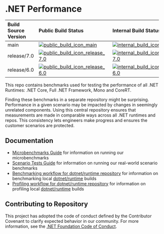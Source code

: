# .NET Performance

| Build Source Version                        | Public Build Status                                                         | Internal Build Status                                                           |
| :------------------------------------------ | :-------------------------------------------------------------------------- | :------------------------------------------------------------------------------ |
| main                                        | [![public_build_icon_main]][public_build_status_main]                       | [![internal_build_icon_main]][internal_build_status_main]                       |
| release/7.0                                 | [![public_build_icon_release_7.0]][public_build_status_release_7.0]         | [![internal_build_icon_release_7.0]][internal_build_status_release_7.0]         |
| release/6.0                                 | [![public_build_icon_release_6.0]][public_build_status_release_6.0]         | [![internal_build_icon_release_6.0]][internal_build_status_release_6.0]         |

This repo contains benchmarks used for testing the performance of all .NET Runtimes: .NET Core, Full .NET Framework, Mono and CoreRT.

Finding these benchmarks in a separate repository might be surprising. Performance in a given scenario may be impacted by changes in seemingly unrelated components. Using this central repository ensures that measurements are made in comparable ways across all .NET runtimes and repos. This consistency lets engineers make progress and ensures the customer scenarios are protected.

## Documentation

* [Microbenchmarks Guide](./src/benchmarks/micro/README.md) for information on running our microbenchmarks
* [Scenario Tests Guide](./docs/scenarios-workflow.md) for information on running our real-world scenario benchmarks
* [Benchmarking workflow for dotnet/runtime repository](./docs/benchmarking-workflow-dotnet-runtime.md) for information on benchmarking local [dotnet/runtime](https://github.com/dotnet/runtime) builds
* [Profiling workflow for dotnet/runtime repository](./docs/profiling-workflow-dotnet-runtime.md) for information on profiling local [dotnet/runtime](https://github.com/dotnet/runtime) builds

## Contributing to Repository

This project has adopted the code of conduct defined by the Contributor Covenant to clarify expected behavior in our community. For more information, see the [.NET Foundation Code of Conduct](https://dotnetfoundation.org/code-of-conduct).

[public_build_icon_main]:                        https://dev.azure.com/dnceng-public/public/_apis/build/status/dotnet/performance/performance-ci?branchName=main
[public_build_status_main]:                      https://dev.azure.com/dnceng-public/public/_build/latest?definitionId=271&branchName=main
[internal_build_icon_main]:                      https://dev.azure.com/dnceng/internal/_apis/build/status/dotnet/performance/dotnet-performance?branchName=main
[internal_build_status_main]:                    https://dev.azure.com/dnceng/internal/_build/latest?definitionId=306&branchName=main

[public_build_icon_release_7.0]:                 https://dev.azure.com/dnceng-public/public/_apis/build/status/dotnet/performance/performance-ci?branchName=release%2F7.0
[public_build_status_release_7.0]:               https://dev.azure.com/dnceng-public/public/_build/latest?definitionId=38&branchName=release%2F7.0
[internal_build_icon_release_7.0]:               https://dev.azure.com/dnceng/internal/_apis/build/status/dotnet/performance/dotnet-performance?branchName=release%2F7.0
[internal_build_status_release_7.0]:             https://dev.azure.com/dnceng/internal/_build/latest?definitionId=306&branchName=release%2F7.0

[public_build_icon_release_6.0]:                 https://dev.azure.com/dnceng-public/public/_apis/build/status/dotnet/performance/performance-ci?branchName=release%2F6.0
[public_build_status_release_6.0]:               https://dev.azure.com/dnceng-public/public/_build/latest?definitionId=38&branchName=release%2F6.0
[internal_build_icon_release_6.0]:               https://dev.azure.com/dnceng/internal/_apis/build/status/dotnet/performance/dotnet-performance?branchName=release%2F6.0
[internal_build_status_release_6.0]:             https://dev.azure.com/dnceng/internal/_build/latest?definitionId=306&branchName=release%2F6.0
